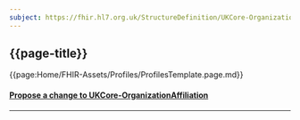 ```yaml
---
subject: https://fhir.hl7.org.uk/StructureDefinition/UKCore-OrganizationAffiliation
---
```


## {{page-title}}

{{page:Home/FHIR-Assets/Profiles/ProfilesTemplate.page.md}}



<div id="Feedback" class="tabcontent">
<h4><a href='https://simplifier.net/HL7FHIRUKCoreR4/UKCore-OrganizationAffiliation/~issues?level=File' target="_blank">Propose a change to UKCore-OrganizationAffiliation</a></h4>
</div>

---